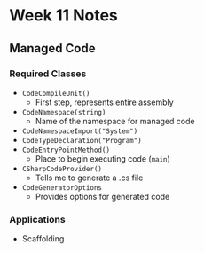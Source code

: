 # Week 11 Notes
## Managed Code
### Required Classes
- `CodeCompileUnit()`
  - First step, represents entire assembly
- `CodeNamespace(string)`
  - Name of the namespace for managed code
- `CodeNamespaceImport("System")`
- `CodeTypeDeclaration("Program")`
- `CodeEntryPointMethod()`
  - Place to begin executing code (`main`)
- `CSharpCodeProvider()`
  - Tells me to generate a .cs file
- `CodeGeneratorOptions`
  - Provides options for generated code
### Applications
- Scaffolding
